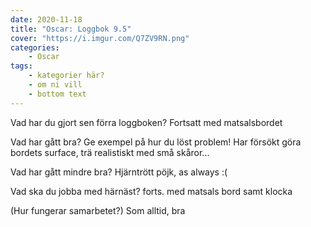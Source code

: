 ```yaml
---
date: 2020-11-18
title: "Oscar: Loggbok 9.5"
cover: "https://i.imgur.com/Q7ZV9RN.png"
categories: 
    - Oscar
tags:
    - kategorier här?
    - om ni vill
    - bottom text
---
```



Vad har du gjort sen förra loggboken?
Fortsatt med matsalsbordet

Vad har gått bra? Ge exempel på hur du löst problem!
Har försökt göra bordets surface, trä realistiskt med små skåror...

Vad har gått mindre bra? 
Hjärntrött pöjk, as always :(

Vad ska du jobba med härnäst?
forts. med matsals bord samt klocka

(Hur fungerar samarbetet?)
Som alltid, bra
